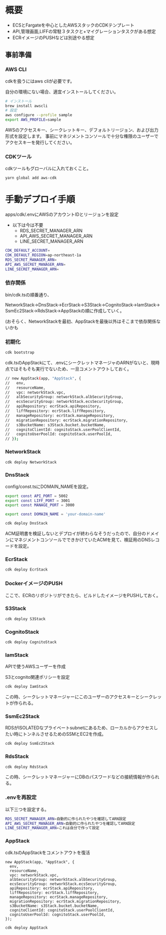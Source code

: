 # 概要

- ECSとFargateを中心としたAWSスタックのCDKテンプレート
- API,管理画面,LIFFの常駐３タスクと+マイグレーションタスクがある想定
- ECRイメージのPUSHなどは別途やる想定

## 事前準備

### AWS CLI

cdkを扱うにはaws cliが必要です。

自分の環境にない場合、適宜インストールしてください。

```bash
# インストール
brew install awscli
# 設定
aws configure --profile sample
export AWS_PROFILE=sample
```

AWSのアクセスキー、シークレットキー、デフォルトリージョン、および出力形式を設定します。
事前にマネジメントコンソールで十分な権限のユーザーでアクセスキーを発行してください。

### CDKツール

cdkツールもグローバルに入れておくこと。

```bash
yarn global add aws-cdk
```

# 手動デプロイ手順

apps/cdk/.envにAWSのアカウントIDとリージョンを設定

- 以下は今は不要
    - RDS_SECRET_MANAGER_ARN
    - API_AWS_SECRET_MANAGER_ARN
    - LINE_SECRET_MANAGER_ARN

```bash
CDK_DEFAULT_ACCOUNT=
CDK_DEFAULT_REGION=ap-northeast-1a
RDS_SECRET_MANAGER_ARN=
API_AWS_SECRET_MANAGER_ARN=
LINE_SECRET_MANAGER_ARN=
```

### 依存関係

bin/cdk.tsの順番通り、

NetworkStack→DnsStack→EcrStack→S3Stack→CognitoStack→IamStack→SsmEc2Stack→RdsStack→AppStackの順に作成していく。

(おそらく、NetworkStackを最初、AppStackを最後以外はそこまで依存関係ないかも

### 初期化

```bash
cdk bootstrap
```

cdk.tsのAppStackにて、.envにシークレットマネージャのARNがないと、現時点ではそもそも実行でないため、一旦コメントアウトしておく。

```bash
// new AppStack(app, "AppStack", {
//   env,
//   resourceName,
//   vpc: networkStack.vpc,
//   albSecurityGroup: networkStack.albSecurityGroup,
//   ecsSecurityGroup: networkStack.ecsSecurityGroup,
//   apiRepository: ecrStack.apiRepository,
//   liffRepository: ecrStack.liffRepository,
//   manageRepository: ecrStack.manageRepository,
//   migrationRepository: ecrStack.migrationRepository,
//   s3BucketName: s3Stack.bucket.bucketName,
//   cognitoClientId: cognitoStack.userPoolClientId,
//   cognitoUserPoolId: cognitoStack.userPoolId,
// });
```

### NetworkStack

```bash
cdk deploy NetworkStack
```

### DnsStack

config/const.tsにDOMAIN_NAMEを設定。

```bash
export const API_PORT = 5002
export const LIFF_PORT = 3001
export const MANAGE_PORT = 3000

export const DOMAIN_NAME = 'your-domain-name'
```

```bash
cdk deploy DnsStack
```

ACM証明書を検証しないとデプロイが終わらなそうだったので、自分のドメインにマネジメントコンソールでできかけていたACMを見て、検証用のDNSレコードを設定。

### EcrStack

```bash
cdk deploy EcrStack
```

### DockerイメージのPUSH

ここで、ECRのリポジトリができたら、ビルドしたイメージをPUSHしておく。

### S3Stack

```bash
cdk deploy S3Stack
```

### CognitoStack

```bash
cdk deploy CognitoStack
```

### IamStack

APIで使うAWSユーザーを作成

S3とcognito関連ポリシーを設定

```bash
cdk deploy IamStack
```

この時、シークレットマネージャーにこのユーザーのアクセスキーとシークレットが作られる。

### SsmEc2Stack

RDSがISOLATEDなプライベートsubnetにあるため、ローカルからアクセスしたい時にトンネルさせるためのSSMとEC2を作成。

```bash
cdk deploy SsmEc2Stack
```

### RdsStack

```bash
cdk deploy RdsStack
```

この時、シークレットマネージャーにDBのパスワードなどの接続情報が作られる。

### .envを再設定

以下三つを設定する。

```bash
RDS_SECRET_MANAGER_ARN=自動的に作られたやつを確認してARN設定
API_AWS_SECRET_MANAGER_ARN=自動的に作られたやつを確認してARN設定
LINE_SECRET_MANAGER_ARN=これは自分で作って設定
```

### AppStack

cdk.tsのAppStackをコメントアウトを復活

```tsx
new AppStack(app, "AppStack", {
  env,
  resourceName,
  vpc: networkStack.vpc,
  albSecurityGroup: networkStack.albSecurityGroup,
  ecsSecurityGroup: networkStack.ecsSecurityGroup,
  apiRepository: ecrStack.apiRepository,
  liffRepository: ecrStack.liffRepository,
  manageRepository: ecrStack.manageRepository,
  migrationRepository: ecrStack.migrationRepository,
  s3BucketName: s3Stack.bucket.bucketName,
  cognitoClientId: cognitoStack.userPoolClientId,
  cognitoUserPoolId: cognitoStack.userPoolId,
});
```

```tsx
cdk deploy AppStack
```